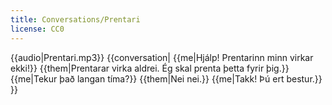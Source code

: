 ```yaml
---
title: Conversations/Prentari
license: CC0
---
```


<level level="a1"/>
{{audio|Prentari.mp3}}
{{conversation|
{{me|Hjálp! Prentarinn minn virkar ekki!}}
{{them|Prentarar virka aldrei. Ég skal prenta þetta fyrir þig.}}
{{me|Tekur það langan tíma?}}
{{them|Nei nei.}}
{{me|Takk! Þú ert bestur.}}
}}
